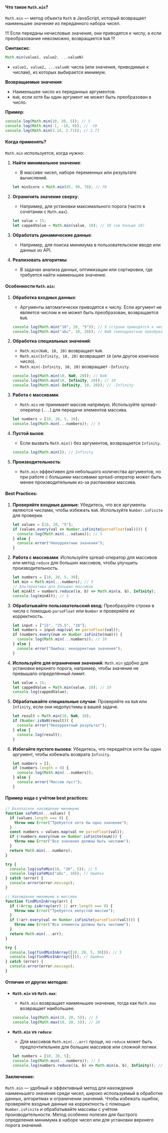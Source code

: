 #### Что такое `Math.min`?

`Math.min` — метод объекта `Math` в JavaScript, который возвращает наименьшее значение из переданного набора чисел. 

!!! Если переданы нечисловые значения, они приводятся к числу, а если преобразование невозможно, возвращается `NaN` !!!

**Синтаксис**:

```javascript
Math.min(value1, value2, ...valueN)
```
- `value1, value2, ...valueN`: числа (или значения, приводимые к числам), из которых выбирается минимум.

**Возвращаемые значения**:
- Наименьшее число из переданных аргументов.
- `NaN`, если хотя бы один аргумент не может быть преобразован в число.

**Пример**:

```javascript
console.log(Math.min(10, 20, 5)); // 5
console.log(Math.min(-1, -10, 0)); // -10
console.log(Math.min(3.14, 2.71)); // 2.71
```

#### Когда применять?

`Math.min` используется, когда нужно:
1. **Найти минимальное значение**:
   - В массиве чисел, наборе переменных или результате вычислений.

   ```javascript
   let minScore = Math.min(85, 90, 78); // 78
   ```
2. **Ограничить значение сверху**:
   - Например, для установки максимального порога (часто в сочетании с `Math.max`).

   ```javascript
   let value = 15;
   let cappedValue = Math.min(value, 10); // 10 (не больше 10)
   ```
3. **Обработать динамические данные**:
   - Например, для поиска минимума в пользовательском вводе или данных из API.
4. **Реализовать алгоритмы**:
   - В задачах анализа данных, оптимизации или сортировки, где требуется найти наименьшее значение.

#### Особенности `Math.min`:

1. **Обработка входных данных**:
   - Аргументы автоматически приводятся к числу. Если аргумент не является числом и не может быть преобразован, возвращается `NaN`.

   ```javascript
   console.log(Math.min("10", 20, "5")); // 5 (строки приводятся к числам)
   console.log(Math.min("abc", 10, 20)); // NaN (некорректное преобразование)
   ```

2. **Обработка специальных значений**:
   - `Math.min(NaN, 10, 20)` возвращает `NaN`.
   - `Math.min(Infinity, 10, 20)` возвращает `10` (или другое конечное число).
   - `Math.min(-Infinity, 10, 20)` возвращает `-Infinity`.

   ```javascript
   console.log(Math.min(10, NaN, 20)); // NaN
   console.log(Math.min(10, Infinity, 20)); // 10
   console.log(Math.min(-Infinity, 10, 20)); // -Infinity
   ```

3. **Работа с массивами**:
   - `Math.min` не принимает массив напрямую. Используйте spread-оператор (`...`) для передачи элементов массива.

   ```javascript
   let numbers = [10, 20, 5, 30];
   console.log(Math.min(...numbers)); // 5
   ```

4. **Пустой вызов**:
   - Если вызвать `Math.min()` без аргументов, возвращается `Infinity`.

   ```javascript
   console.log(Math.min()); // Infinity
   ```

5. **Производительность**:
   - `Math.min` эффективен для небольшого количества аргументов, но при работе с большими массивами spread-оператор может быть менее производительным из-за распаковки массива.

#### Best Practices:

1. **Проверяйте входные данные**:
   Убедитесь, что все аргументы являются числами, чтобы избежать `NaN`. Используйте `Number.isFinite` для проверки.

   ```javascript
   let values = [10, 20, "5"];
   if (values.every(val => Number.isFinite(parseFloat(val)))) {
     console.log(Math.min(...values)); // 5
   } else {
     console.error("Некорректные значения");
   }
   ```

2. **Работа с массивами**:
   Используйте spread-оператор для массивов или метод `reduce` для больших массивов, чтобы улучшить производительность.

   ```javascript
   let numbers = [10, 20, 5, 30];
   let min = Math.min(...numbers); // 5
   // Альтернатива для больших массивов
   let minAlt = numbers.reduce((a, b) => Math.min(a, b), Infinity);
   console.log(minAlt); // 5
   ```

3. **Обрабатывайте пользовательский ввод**:
   Преобразуйте строки в числа с помощью `parseFloat` или `Number` и проверяйте их корректность.

   ```javascript
   let input = ["15", "25.5", "10"];
   let numbers = input.map(val => parseFloat(val));
   if (numbers.every(num => Number.isFinite(num))) {
     console.log(Math.min(...numbers)); // 10
   } else {
     console.error("Ошибка: некорректные значения");
   }
   ```

4. **Используйте для ограничения значений**:
   `Math.min` удобно для установки верхнего порога, например, чтобы значение не превышало определённый лимит.

   ```javascript
   let value = 15;
   let cappedValue = Math.min(value, 10); // 10
   console.log(cappedValue);
   ```

5. **Обрабатывайте специальные случаи**:
   Проверяйте на `NaN` или `Infinity`, если они недопустимы в вашей задаче.

   ```javascript
   let result = Math.min(10, NaN, 20);
   if (Number.isNaN(result)) {
     console.error("Некорректный результат");
   } else {
     console.log(result);
   }
   ```

6. **Избегайте пустого вызова**:
   Убедитесь, что передаётся хотя бы один аргумент, чтобы избежать возврата `Infinity`.

   ```javascript
   let numbers = [];
   if (numbers.length > 0) {
     console.log(Math.min(...numbers));
   } else {
     console.error("Массив пуст");
   }
   ```

#### Пример кода с учётом best practices:

```javascript
// Безопасное нахождение минимума
function safeMin(...values) {
  if (values.length === 0) {
    throw new Error("Требуется хотя бы одно значение");
  }
  const numbers = values.map(val => parseFloat(val));
  if (!numbers.every(num => Number.isFinite(num))) {
    throw new Error("Все значения должны быть числами");
  }
  return Math.min(...numbers);
}

try {
  console.log(safeMin(10, "20", 5)); // 5
  console.log(safeMin("abc", 10)); // Ошибка
} catch (error) {
  console.error(error.message);
}

// Нахождение минимума в массиве
function findMinInArray(arr) {
  if (!Array.isArray(arr) || arr.length === 0) {
    throw new Error("Требуется непустой массив");
  }
  if (!arr.every(val => Number.isFinite(parseFloat(val)))) {
    throw new Error("Все элементы должны быть числами");
  }
  return Math.min(...arr);
}

try {
  console.log(findMinInArray([10, 20, 5, 30])); // 5
  console.log(findMinInArray([])); // Ошибка
} catch (error) {
  console.error(error.message);
}
```

#### Отличие от других методов:

- **`Math.min` vs `Math.max`**:
  - `Math.min` возвращает наименьшее значение, тогда как `Math.max` возвращает наибольшее.

  ```javascript
  console.log(Math.min(10, 20, 5)); // 5
  console.log(Math.max(10, 20, 5)); // 20
  ```
- **`Math.min` vs `reduce`**:
  - Для массивов `Math.min(...arr)` проще, но `reduce` может быть предпочтительнее для больших массивов или сложной логики.

  ```javascript
  let numbers = [10, 20, 5];
  console.log(Math.min(...numbers)); // 5
  console.log(numbers.reduce((a, b) => Math.min(a, b), Infinity)); // 5
  ```

#### Заключение:

`Math.min` — удобный и эффективный метод для нахождения наименьшего значения среди чисел, широко используемый в обработке данных, алгоритмах и ограничении значений. Чтобы избежать ошибок, проверяйте входные данные на корректность с помощью `Number.isFinite` и обрабатывайте массивы с учётом производительности. Метод особенно полезен для быстрого определения минимума в наборе чисел или для установки верхнего порога значений.